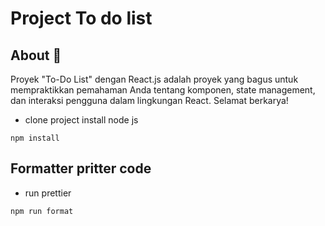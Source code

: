 # Project To do list

## About 🚀

Proyek "To-Do List" dengan React.js adalah proyek yang bagus untuk mempraktikkan pemahaman Anda tentang komponen, state management, dan interaksi pengguna dalam lingkungan React. Selamat berkarya!

-   clone project install node js

```
npm install

```

## Formatter pritter code

-   run prettier

```
npm run format
```
